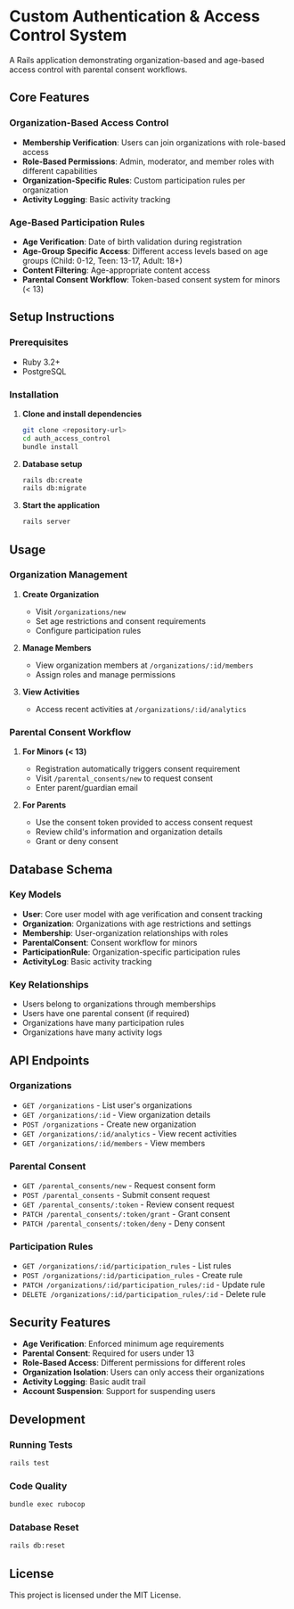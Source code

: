 # Custom Authentication & Access Control System

A Rails application demonstrating organization-based and age-based access control with parental consent workflows.

## Core Features

### Organization-Based Access Control
- **Membership Verification**: Users can join organizations with role-based access
- **Role-Based Permissions**: Admin, moderator, and member roles with different capabilities
- **Organization-Specific Rules**: Custom participation rules per organization
- **Activity Logging**: Basic activity tracking

### Age-Based Participation Rules
- **Age Verification**: Date of birth validation during registration
- **Age-Group Specific Access**: Different access levels based on age groups (Child: 0-12, Teen: 13-17, Adult: 18+)
- **Content Filtering**: Age-appropriate content access
- **Parental Consent Workflow**: Token-based consent system for minors (< 13)

## Setup Instructions

### Prerequisites
- Ruby 3.2+
- PostgreSQL

### Installation

1. **Clone and install dependencies**
   ```bash
   git clone <repository-url>
   cd auth_access_control
   bundle install
   ```

2. **Database setup**
   ```bash
   rails db:create
   rails db:migrate
   ```

3. **Start the application**
   ```bash
   rails server
   ```

## Usage

### Organization Management

1. **Create Organization**
   - Visit `/organizations/new`
   - Set age restrictions and consent requirements
   - Configure participation rules

2. **Manage Members**
   - View organization members at `/organizations/:id/members`
   - Assign roles and manage permissions

3. **View Activities**
   - Access recent activities at `/organizations/:id/analytics`

### Parental Consent Workflow

1. **For Minors (< 13)**
   - Registration automatically triggers consent requirement
   - Visit `/parental_consents/new` to request consent
   - Enter parent/guardian email

2. **For Parents**
   - Use the consent token provided to access consent request
   - Review child's information and organization details
   - Grant or deny consent

## Database Schema

### Key Models

- **User**: Core user model with age verification and consent tracking
- **Organization**: Organizations with age restrictions and settings
- **Membership**: User-organization relationships with roles
- **ParentalConsent**: Consent workflow for minors
- **ParticipationRule**: Organization-specific participation rules
- **ActivityLog**: Basic activity tracking

### Key Relationships

- Users belong to organizations through memberships
- Users have one parental consent (if required)
- Organizations have many participation rules
- Organizations have many activity logs

## API Endpoints

### Organizations
- `GET /organizations` - List user's organizations
- `GET /organizations/:id` - View organization details
- `POST /organizations` - Create new organization
- `GET /organizations/:id/analytics` - View recent activities
- `GET /organizations/:id/members` - View members

### Parental Consent
- `GET /parental_consents/new` - Request consent form
- `POST /parental_consents` - Submit consent request
- `GET /parental_consents/:token` - Review consent request
- `PATCH /parental_consents/:token/grant` - Grant consent
- `PATCH /parental_consents/:token/deny` - Deny consent

### Participation Rules
- `GET /organizations/:id/participation_rules` - List rules
- `POST /organizations/:id/participation_rules` - Create rule
- `PATCH /organizations/:id/participation_rules/:id` - Update rule
- `DELETE /organizations/:id/participation_rules/:id` - Delete rule

## Security Features

- **Age Verification**: Enforced minimum age requirements
- **Parental Consent**: Required for users under 13
- **Role-Based Access**: Different permissions for different roles
- **Organization Isolation**: Users can only access their organizations
- **Activity Logging**: Basic audit trail
- **Account Suspension**: Support for suspending users

## Development

### Running Tests
```bash
rails test
```

### Code Quality
```bash
bundle exec rubocop
```

### Database Reset
```bash
rails db:reset
```

## License

This project is licensed under the MIT License.
